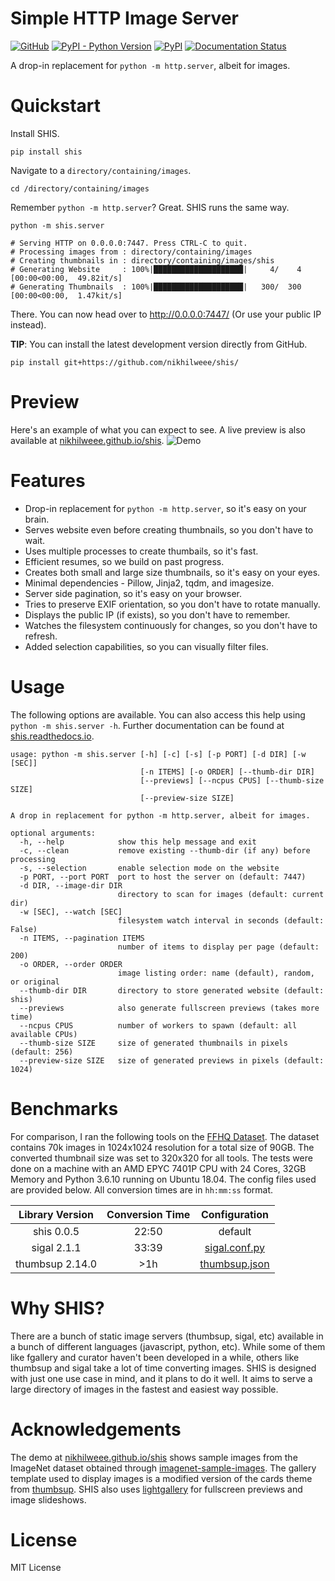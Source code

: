 # Simple HTTP Image Server
[![GitHub](https://img.shields.io/github/license/nikhilweee/shis)](https://github.com/nikhilweee/shis/blob/main/LICENSE.md)
[![PyPI - Python Version](https://img.shields.io/pypi/pyversions/shis)](https://pypi.org/project/shis/)
[![PyPI](https://img.shields.io/pypi/v/shis)](https://pypi.org/project/shis/)
[![Documentation Status](https://readthedocs.org/projects/shis/badge/?version=stable)](https://shis.readthedocs.io)

A drop-in replacement for `python -m http.server`, albeit for images.


# Quickstart
Install SHIS.
```
pip install shis
```
Navigate to a `directory/containing/images`.
```
cd /directory/containing/images
```
Remember `python -m http.server`? Great. SHIS runs the same way.
```
python -m shis.server

# Serving HTTP on 0.0.0.0:7447. Press CTRL-C to quit.
# Processing images from : directory/containing/images
# Creating thumbnails in : directory/containing/images/shis
# Generating Website     : 100%|████████████████████|     4/    4 [00:00<00:00,  49.82it/s]
# Generating Thumbnails  : 100%|████████████████████|   300/  300 [00:00<00:00,  1.47kit/s]
```
There. You can now head over to http://0.0.0.0:7447/ (Or use your public IP instead).

**TIP**: You can install the latest development version directly from GitHub.
```
pip install git+https://github.com/nikhilweee/shis/
```


# Preview
<!--
    # shutil.copy(in_file, full_file) instead of os.symlink(full_dest, full_file)
    python -m shis.server -d imagenet-sample-images -s demo -n 100 -f -c
    find demo -type f -name "*.html" -exec sed -i "s/\"\//\"\/shis\//g" {} \;
    git subtree push --prefix demo/ origin gh-pages
-->
Here's an example of what you can expect to see. A live preview is also available at
[nikhilweee.github.io/shis](https://nikhilweee.github.io/shis).
![Demo](https://raw.githubusercontent.com/nikhilweee/shis/main/static/demo.png)


# Features
* Drop-in replacement for `python -m http.server`, so it's easy on your brain.
* Serves website even before creating thumbnails, so you don't have to wait.
* Uses multiple processes to create thumbails, so it's fast.
* Efficient resumes, so we build on past progress.
* Creates both small and large size thumbnails, so it's easy on your eyes.
* Minimal dependencies - Pillow, Jinja2, tqdm, and imagesize.
* Server side pagination, so it's easy on your browser.
* Tries to preserve EXIF orientation, so you don't have to rotate manually.
* Displays the public IP (if exists), so you don't have to remember.
* Watches the filesystem continuously for changes, so you don't have to refresh.
* Added selection capabilities, so you can visually filter files.


# Usage
The following options are available. You can also access this help using `python -m shis.server -h`. Further documentation can be found at [shis.readthedocs.io](https://shis.readthedocs.io).
```
usage: python -m shis.server [-h] [-c] [-s] [-p PORT] [-d DIR] [-w [SEC]]
                             [-n ITEMS] [-o ORDER] [--thumb-dir DIR]
                             [--previews] [--ncpus CPUS] [--thumb-size SIZE]
                             [--preview-size SIZE]

A drop in replacement for python -m http.server, albeit for images.

optional arguments:
  -h, --help            show this help message and exit
  -c, --clean           remove existing --thumb-dir (if any) before processing
  -s, --selection       enable selection mode on the website
  -p PORT, --port PORT  port to host the server on (default: 7447)
  -d DIR, --image-dir DIR
                        directory to scan for images (default: current dir)
  -w [SEC], --watch [SEC]
                        filesystem watch interval in seconds (default: False)
  -n ITEMS, --pagination ITEMS
                        number of items to display per page (default: 200)
  -o ORDER, --order ORDER
                        image listing order: name (default), random, or original
  --thumb-dir DIR       directory to store generated website (default: shis)
  --previews            also generate fullscreen previews (takes more time)
  --ncpus CPUS          number of workers to spawn (default: all available CPUs)
  --thumb-size SIZE     size of generated thumbnails in pixels (default: 256)
  --preview-size SIZE   size of generated previews in pixels (default: 1024)
```


# Benchmarks
For comparison, I ran the following tools on the [FFHQ Dataset](https://github.com/NVlabs/ffhq-dataset). The dataset contains 70k images in 1024x1024 resolution for a total size of 90GB. The converted thumbnail size was set to 320x320 for all tools. The tests were done on a machine with an AMD EPYC 7401P CPU with 24 Cores, 32GB Memory and Python 3.6.10 running on Ubuntu 18.04. The config files used are provided below. All conversion times are in `hh:mm:ss` format.

| Library Version | Conversion Time |             Configuration             |
|:---------------:|:---------------:|:-------------------------------------:|
|    shis 0.0.5   |      22:50      |                default                |
|   sigal 2.1.1   |      33:39      | [sigal.conf.py](static/sigal.conf.py) |
| thumbsup 2.14.0 |       >1h       | [thumbsup.json](static/thumbsup.json) |


# Why SHIS?
There are a bunch of static image servers (thumbsup, sigal, etc) available in a bunch of different languages (javascript, python, etc). While some of them like fgallery and curator haven't been developed in a while, others like thumbsup and sigal take a lot of time converting images. SHIS is designed with just one use case in mind, and it plans to do it well. It aims to serve a large directory of images in the fastest and easiest way possible.


# Acknowledgements
The demo at [nikhilweee.github.io/shis](https://nikhilweee.github.io/shis) shows sample images from the ImageNet dataset obtained through [imagenet-sample-images](https://github.com/EliSchwartz/imagenet-sample-images). The gallery template used to display images is a modified version of the cards theme from [thumbsup](https://github.com/thumbsup/theme-cards). SHIS also uses [lightgallery](https://github.com/sachinchoolur/lightGallery) for fullscreen previews and image slideshows.


# License
MIT License